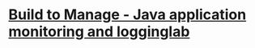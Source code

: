 # [Build to Manage - Java application monitoring and logginglab](https://pages.github.ibm.com/rafal-szypulka/b2m-java)